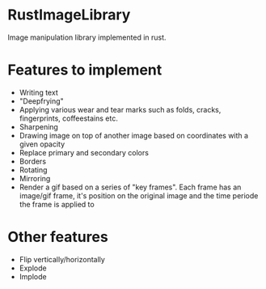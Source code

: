 # RustImageLibrary
Image manipulation library implemented in rust.

# Features to implement
* Writing text
* "Deepfrying"
*  Applying various wear and tear marks such as folds, cracks, fingerprints, coffeestains etc.  
*  Sharpening
*  Drawing image on top of another image based on coordinates with a given opacity
*  Replace primary and secondary colors
*  Borders
*  Rotating
*  Mirroring
*  Render a gif based on a series of "key frames". Each frame has an image/gif frame, it's position on the original image and the time periode the frame is applied to

# Other features
*  Flip vertically/horizontally
*  Explode
*  Implode
